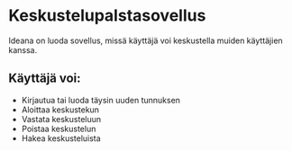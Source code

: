 # Keskustelupalstasovellus

Ideana on luoda sovellus, missä käyttäjä voi keskustella muiden käyttäjien kanssa.

## Käyttäjä voi:

- Kirjautua tai luoda täysin uuden tunnuksen
- Aloittaa keskustekun
- Vastata keskusteluun
- Poistaa keskustelun
- Hakea keskusteluista
